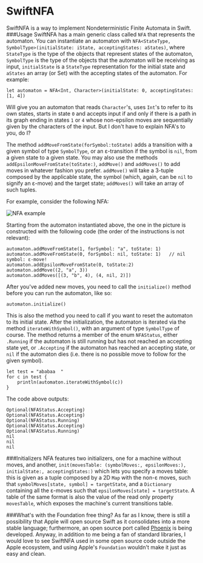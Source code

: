# SwiftNFA
SwiftNFA is a way to implement Nondeterministic Finite Automata in Swift.
###Usage
SwiftNFA has a main generic class called `NFA` that represents the automaton. You can instantiate an automaton with `NFA<StateType, SymbolType>(initialState: iState, acceptingStates: aStates)`, where `StateType` is the type of the objects that represent states of the automaton, `SymbolType` is the type of the objects that the automaton will be receiving as input, `initialState` is a `StateType` representation for the initial state and `aStates` an array (or Set) with the accepting states of the automaton. For example:

    let automaton = NFA<Int, Character>(initialState: 0, acceptingStates: [1, 4])
Will give you an automaton that reads `Character`'s, uses `Int`'s to refer to its own states, starts in state `0` and accepts input if and only if there is a path in its graph ending in states `1` or `4` whose non-epsilon moves are sequentially given by the characters of the input. But I don't have to explain NFA's to you, do I?

The method `addMoveFromState(forSymbol:toState)` adds a transition with a given symbol of type `SymbolType`, or an ε-transition if the symbol is `nil`, from a given state to a given state. You may also use the methods `addEpsilonMoveFromState(toState:)`, `addMove()` and `addMoves()` to add moves in whatever fashion you prefer. `addMove()` will take a 3-tuple composed by the applicable state, the symbol (which, again, can be `nil` to signify an ε-move) and the target state; `addMoves()` will take an array of such tuples.

For example, consider the following NFA:

![NFA example](http://goo.gl/X6RWCC?gdriveurl)

Starting from the automaton instantiated above, the one in the picture is constructed with the following code (the order of the instructions is not relevant):

	automaton.addMoveFromState(1, forSymbol: "a", toState: 1)
	automaton.addMoveFromState(0, forSymbol: nil, toState: 1)   // nil symbol: ε-move!
	automaton.addEpsilonMoveFromState(0, toState:2)
	automaton.addMove((2, "a", 3))
	automaton.addMoves([(3, "b", 4), (4, nil, 2)])

After you've added new moves, you need to call the `initialize()` method before you can run the automaton, like so:

    automaton.initialize()
 This is also the method you need to call if you want to reset the automaton to its initial state.
 After the initialization, the automaton is iterated via the method `iterateWithSymbol()`, with an argument of type `SymbolType` of course. The method returns a member of the enum `NFAStatus`, either `.Running` if the automaton is still running but has not reached an accepting state yet, or `.Accepting` if the automaton has reached an accepting state, or `nil` if the automaton dies (i.e. there is no possible move to follow for the given symbol).
 

    let test = "ababaa  "
    for c in test {
    	println(automaton.iterateWithSymbol(c))
    }
   The code above outputs:

    Optional(NFAStatus.Accepting)
    Optional(NFAStatus.Accepting)
    Optional(NFAStatus.Running)
    Optional(NFAStatus.Accepting)
    Optional(NFAStatus.Running)
    nil
    nil
    nil

###Initializers
NFA features two initializers, one for a machine without moves, and another, `init(movesTable: (symbolMoves:, epsilonMoves:), initialState:, acceptingStates:)` which lets you specify a moves table: this is given as a tuple composed by a 2D `Map` with the non-ε moves, such that `symbolMoves[state, symbol] = targetState`, and a `Dictionary` containing all the ε-moves such that `epsilonMoves[state] = targetState`.
A table of the same format is also the value of the read only property `movesTable`, which exposes the machine's current transitions table.

###What's with the Foundation free thing?
As far as I know, there is still a possibility that Apple will open source Swift as it consolidates into a more stable language; furthermore, an open source port called [Phoenix](https://ind.ie/about/phoenix/) is being developed. Anyway, in addition to me being a fan of standard libraries, I would love to see SwiftNFA used in some open source code outside the Apple ecosystem, and using Apple's `Foundation` wouldn't make it just as easy and clean.
